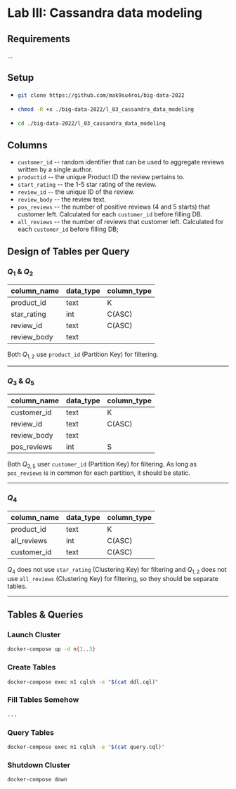 # Lab III: Cassandra data modeling


## Requirements
...

## Setup

-   ```bash
    git clone https://github.com/mak9su4roi/big-data-2022
    ```
-   ```bash
    chmod -R +x ./big-data-2022/l_03_cassandra_data_modeling
    ```
-   ```bash
    cd ./big-data-2022/l_03_cassandra_data_modeling
    ```

## Columns 

- `customer_id` -- random identifier that can be used to aggregate reviews written by a single author. 
- `productid` -- the unique Product ID the review pertains to.
- `start_rating` -- the 1-5 star rating of the review.
- `review_id` -- the unique ID of the review.
- `review_body` -- the review text.
- `pos_reviews` -- the number of positive reviews (4 and 5 starts) that customer left. Calculated for each `customer_id` before filling DB.
- `all_reviews` -- the number of reviews that customer left. Calculated for each `customer_id` before filling DB;

## Design of Tables per Query

### $Q_1$ & $Q_2$ 

| column_name | data_type | column_type | 
| ----------- | --------- | ----------- |
| product_id  | text      | K			|
| star_rating | int       | C(ASC)      |
| review_id   | text      | C(ASC)      |
| review_body | text      |             |

Both $Q_{1,2}$ use `product_id` (Partition Key) for filtering.

---

### $Q_3$ & $Q_5$

| column_name          | data_type | column_type | 
| -------------------- | --------- | ----------- |
| customer_id 		   | text      | K			 |
| review_id   		   | text      | C(ASC)      |
| review_body 		   | text      |             |
| pos_reviews          | int       | S           |

Both $Q_{3,5}$ user `customer_id` (Partition Key) for filtering. As long as `pos_reviews` is in common for each partition, it should be static.

---

### $Q_4$

| column_name      | data_type | column_type | 
| ---------------- | --------- | ----------- |
| product_id       | text      | K			 |
| all_reviews      | int       | C(ASC)      |
| customer_id      | text      | C(ASC)      |

$Q_4$ does not use `star_rating` (Clustering Key) for filtering and $Q_{1,2}$ does not use `all_reviews` (Clustering Key) for filtering, so they should be separate tables.

---
## Tables & Queries

### Launch Cluster

```bash
docker-compose up -d n{1..3}
```

### Create Tables

```bash
docker-compose exec n1 cqlsh -e "$(cat ddl.cql)"
```

### Fill Tables Somehow
```bash
...
```

### Query Tables
```bash
docker-compose exec n1 cqlsh -e "$(cat query.cql)"
```

### Shutdown Cluster

```bash
docker-compose down
```